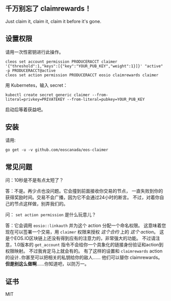 千万别忘了 claimrewards！
----------------------------

Just claim it, claim it, claim it before it's gone.



设置权限
-----------------

请用一次性密钥进行此操作。

```
cleos set account permission PRODUCERACCT claimer '{"threshold":1,"keys":[{"key":"YOUR_PUB_KEY","weight":1}]}' "active" -p PRODUCERACCT@active
cleos set action permission PRODUCERACCT eosio claimrewards claimer
```

用 Kubernetes，输入 secret：

```
kubectl create secret generic claimer --from-literal=privkey=PRIVATEKEY --from-literal=pubkey=YOUR_PUB_KEY
```
启动后等着获益吧。




安装
-------

请用:

```
go get -u -v github.com/eoscanada/eos-claimer
```


常见问题
---


问：10秒是不是有点太短了？

答：不是。再少点也没问题。它会撞到前面接收你交易的节点，
一直失败到你的获得奖励时间。交易不会广播，因为它不会通过24小时的断言。
不过，对着你自己的节点这样做，别弄我们的。


问： `set action permission` 是什么玩意儿？

答：它会调用 `eosio::linkauth` 并为这个 action 分配一个命名权限。 
这意味着您现在可以签署一个交易，用 `claimer` 权限来授权 *这个合约* 上的 *这个 action*。 
这是个EOS.IO区块链上还没有得到应有的注意力的，非常强大的功能。
不过请注意，1.0版本的 `get_account` 指令不会给你一个具象化的链接身份验证和action到权限映射。 
不过我肯定马上就会有的。 有了这样的设置和
`claimrewards` action 的设计..你甚至可以把相关的私钥给你的敌人......
他们可以替你 claimrewards。 **但是别这么做啊**......你知道吧，以防万一。

证书
-------

MIT
